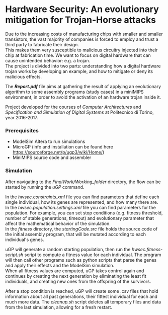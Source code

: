 # Hardware Security: An evolutionary mitigation for Trojan-Horse attacks

Due to the increasing costs of manufacturing chips with smaller and smaller transistors, the vast majority of companies is forced to employ and trust a third party to fabricate their design.  
This makes them very susceptible to malicious circuitry injected into their chip at fabrication time. We want to focus on digital hardware that can cause unintended behavior: e.g. a trojan.  
The project is divided into two parts: understanding how a digital hardware trojan works by developing an example, and how to mitigate or deny its malicious effects.

The *__Report.pdf__* file aims at gathering the result of applying an evolutionary algorithm to some assembly programs (study cases) in a miniMIPS environment, in order to avoid the activation of an hardware trojan inside it.

Project developed for the courses of _Computer Architectures_ and _Specification and Simulation of Digital Systems_ at Politecnico di Torino, year 2016-2017.

### Prerequisites

+ ModelSim Altera to run simulations
+ MicroGP (info and installation can be found here https://sourceforge.net/p/ugp3/wiki/Home/)
+ MiniMIPS source code and assembler


### Simulation

After navigating to the *FinalWork/Working_folder* directory, the flow can be started by running the *uGP* command.  

In the *hwsec.constraints.xml* file you can find parameters that define each single individual, how its genes are represented, and how many there are.  
In the *hwsec.population.settings.xml* file you can find parameters for the population. For example, you can set stop conditions (e.g. fitness threshold, number of stable generations, timeout) and evolutionary parameter that affect the mathematical behavior of the simulation.  
In the *fitness* directory, the *startingCode.src* file holds the source code of the initial assembly program, that will be mutated according to each individual's genes.

uGP will generate a random starting population, then run the *hwsec.fitness-script.sh* script to compute a fitness value for each individual. The program will then call other programs such as python scripts that parse the genes and apply their effects and the ModelSim simulation.   
When all fitness values are computed, uGP takes control again and continues by creating the next generation by eliminating the least fit individuals, and creating new ones from the offspring of the survivors.

After a stop condition is reached, uGP will create some .csv files that hold information about all past generations, their fittest individual for each and much more data. The *cleanup.sh* script deletes all temporary files and data from the last simulation, allowing for a fresh restart.
